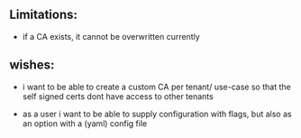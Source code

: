 ## Limitations:

- if a CA exists, it cannot be overwritten currently

## wishes:

- i want to be able to create a custom CA per tenant/ use-case so that the self signed certs dont have access to other tenants

- as a user i want to be able to supply configuration with flags, but also as an option with a (yaml) config file
